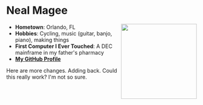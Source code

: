 # Neal Magee

<img src="https://avatars.githubusercontent.com/u/699798?v=4" align="right" style="float:right; width:200px;" />

- **Hometown**: Orlando, FL
- **Hobbies**: Cycling, music (guitar, banjo, piano), making things
- **First Computer I Ever Touched**: A DEC mainframe in my father's pharmacy
- [**My GitHub Profile**](https://github.com/nmagee/)

Here are more changes. Adding back. Could this really work? I'm not so sure.

